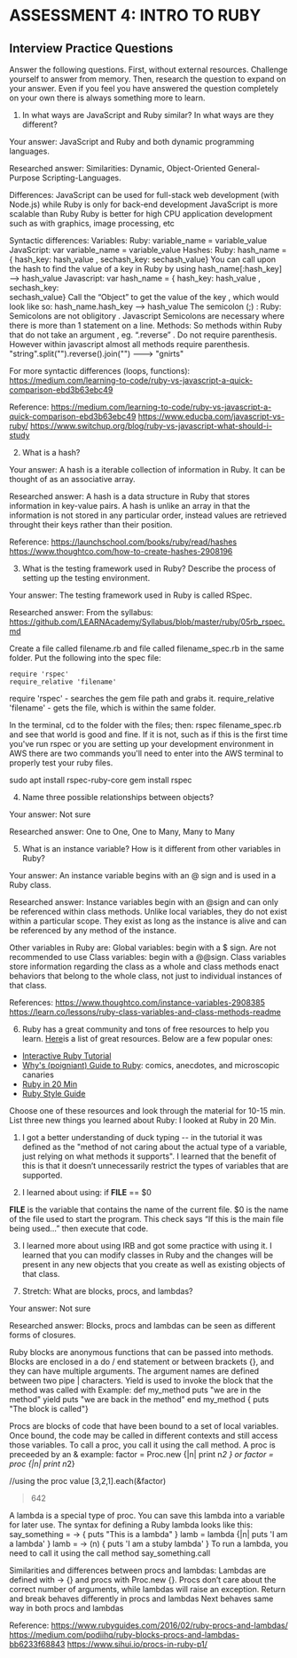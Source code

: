# ASSESSMENT 4: INTRO TO RUBY
## Interview Practice Questions

Answer the following questions. First, without external resources. Challenge yourself to answer from memory. Then, research the question to expand on your answer. Even if you feel you have answered the question completely on your own there is always something more to learn.   

1. In what ways are JavaScript and Ruby similar? In what ways are they different?

  Your answer: JavaScript and Ruby and both dynamic programming languages. 

  Researched answer: 
  Similarities:
  Dynamic, Object-Oriented General-Purpose Scripting-Languages. 
  
  Differences:
  JavaScript can be used for full-stack web development (with Node.js) while Ruby is only for back-end development
  JavaScript is more scalable than Ruby 
  Ruby is better for high CPU application development such as with graphics, image processing, etc
  
  Syntactic differences: 
  Variables:
    Ruby: variable_name = variable_value
    JavaScript: var variable_name = variable_value
  Hashes:
    Ruby: hash_name = { hash_key: hash_value , sechash_key: sechash_value}
      You can call upon the hash to find the value of a key in Ruby by using
      hash_name[:hash_key] —-> hash_value
    Javascript: var hash_name = { hash_key: hash_value , sechash_key:     
      sechash_value}
      Call the “Object” to get the value of the key , which would look like so:
      hash_name.hash_key —-> hash_value
  The semicolon (;) :
    Ruby: Semicolons are not obligitory .
    Javascript Semicolons are necessary where there is more than 1 statement on a line. 
  Methods:
  So methods within Ruby that do not take an argument , eg. “.reverse” . Do not require parenthesis.
  However within javascript almost all methods require parenthesis.
    "string".split("").reverse().join("") ---> "gnirts"
    
  For more syntactic differences (loops, functions): https://medium.com/learning-to-code/ruby-vs-javascript-a-quick-comparison-ebd3b63ebc49
  
  Reference: https://medium.com/learning-to-code/ruby-vs-javascript-a-quick-comparison-ebd3b63ebc49
  https://www.educba.com/javascript-vs-ruby/
  https://www.switchup.org/blog/ruby-vs-javascript-what-should-i-study



2. What is a hash?

  Your answer: A hash is a iterable collection of information in Ruby. It can be thought of as an associative array.

  Researched answer: A hash is a data structure in Ruby that stores information in key-value pairs. A hash is unlike an array in that the information is not stored in any particular order, instead values are retrieved throught their keys rather than their position. 
  
  Reference: 
  https://launchschool.com/books/ruby/read/hashes
  https://www.thoughtco.com/how-to-create-hashes-2908196



3. What is the testing framework used in Ruby? Describe the process of setting up the testing environment.

  Your answer: The testing framework used in Ruby is called RSpec.

  Researched answer: From the syllabus: https://github.com/LEARNAcademy/Syllabus/blob/master/ruby/05rb_rspec.md
  
  Create a file called filename.rb and file called filename_spec.rb in the same folder. Put the following into the spec file:

    require 'rspec'
    require_relative 'filename'
  
  require 'rspec' - searches the gem file path and grabs it.
  require_relative 'filename' - gets the file, which is within the same folder.
  
  In the terminal, cd to the folder with the files; then:
  rspec filename_spec.rb
  and see that world is good and fine. If it is not, such as if this is the first time you've run rspec or you are setting up your development environment in AWS there are two commands you'll need to enter into the AWS terminal to properly test your ruby files.

  sudo apt install rspec-ruby-core
  gem install rspec


4. Name three possible relationships between objects?

  Your answer: Not sure

  Researched answer: One to One, One to Many, Many to Many



5. What is an instance variable? How is it different from other variables in Ruby?

  Your answer: An instance variable begins with an @ sign and is used in a Ruby class.

  Researched answer: Instance variables begin with an @sign and can only be referenced within class methods. Unlike local variables, they do not exist within a particular scope. They exist as long as the instance is alive and can be referenced by any method of the instance. 
  
  Other variables in Ruby are:
  Global variables: begin with a $ sign. Are not recommended to use
  Class variables: begin with a @@sign. Class variables store information regarding the class as a whole and class methods enact behaviors that belong to the whole class, not just to individual instances of that class.
  
  References: https://www.thoughtco.com/instance-variables-2908385
  https://learn.co/lessons/ruby-class-variables-and-class-methods-readme


6. Ruby has a great community and tons of free resources to help you learn. [Here](https://www.ruby-lang.org/en/documentation/)is a list of great resources. Below are a few popular ones:
- [Interactive Ruby Tutorial](http://tryruby.org/levels/1/challenges/0)
- [Why's (poigniant) Guide to Ruby](http://poignant.guide/book/chapter-1.html): comics, anecdotes, and microscopic canaries
- [Ruby in 20 Min](https://www.ruby-lang.org/en/documentation/quickstart/)
- [Ruby Style Guide](https://rubystyle.guide/)

Choose one of these resources and look through the material for 10-15 min. List three new things you learned about Ruby: I looked at Ruby in 20 Min.

1) I got a better understanding of duck typing -- in the tutorial it was defined as the "method of not caring about the actual type of a variable, just relying on what methods it supports". I learned that the benefit of this is that it doesn’t unnecessarily restrict the types of variables that are supported.

2) I learned about using: 
if __FILE__ == $0

__FILE__ is the variable that contains the name of the current file. $0 is the name of the file used to start the program. This check says “If this is the main file being used…” then execute that code.

3) I learned more about using IRB and got some practice with using it. I learned that you can modify classes in Ruby and the changes will be present in any new objects that you create as well as existing objects of that class. 


7. Stretch: What are blocks, procs, and lambdas?

  Your answer: Not sure

  Researched answer: Blocks, procs and lambdas can be seen as different forms of closures.
  
  Ruby blocks are anonymous functions that can be passed into methods. Blocks are enclosed in a do / end statement or between brackets {}, and they can have multiple arguments. The argument names are defined between two pipe | characters. Yield is used to invoke the block that the method was called with 
  Example: 
  def my_method
    puts "we are in the method"
    yield
    puts "we are back in the method"
  end
  my_method { puts "The block is called"}
  
  Procs are blocks of code that have been bound to a set of local variables. Once bound, the code may be called in different contexts and still access those variables. To call a proc, you call it using the call method. A proc is preceeded by an &
  example:
  factor = Proc.new {|n| print n*2 }
    or 
  factor = proc {|n| print n*2}

  //using the proc value
  [3,2,1].each(&factor)
  >642
  
  A lambda is a special type of proc. You can save this lambda into a variable for later use.
    The syntax for defining a Ruby lambda looks like this:
      say_something = -> { puts "This is a lambda" }
      lamb = lambda {|n| puts 'I am a lambda' }
      lamb = -> (n) { puts 'I am a stuby lambda' }
  To run a lambda, you need to call it using the call method 
      say_something.call
  
  Similarities and differences between procs and lambdas: 
    Lambdas are defined with -> {} and procs with Proc.new {}.
    Procs don’t care about the correct number of arguments, while lambdas will raise an exception.
    Return and break behaves differently in procs and lambdas
    Next behaves same way in both procs and lambdas

  

  
  Reference: 
  https://www.rubyguides.com/2016/02/ruby-procs-and-lambdas/
  https://medium.com/podiihq/ruby-blocks-procs-and-lambdas-bb6233f68843
  https://www.sihui.io/procs-in-ruby-p1/
